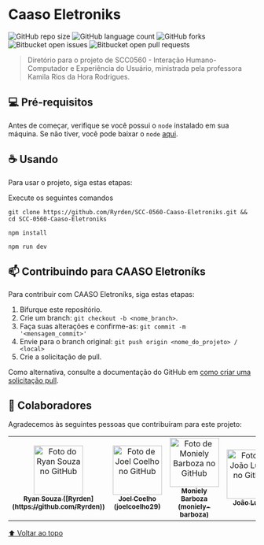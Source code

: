 # Caaso Eletroniks

<!---Esses são exemplos. Veja https://shields.io para outras pessoas ou para personalizar este conjunto de escudos. Você pode querer incluir dependências, status do projeto e informações de licença aqui--->

![GitHub repo size](https://img.shields.io/github/repo-size/ryrden/SCC-0560-Caaso-Eletroniks)
![GitHub language count](https://img.shields.io/github/languages/count/ryrden/SCC-0560-Caaso-Eletroniks)
![GitHub forks](https://img.shields.io/github/forks/ryrden/SCC-0560-Caaso-Eletroniks)
![Bitbucket open issues](https://img.shields.io/bitbucket/issues/ryrden/SCC-0560-Caaso-Eletroniks)
![Bitbucket open pull requests](https://img.shields.io/bitbucket/pr-raw/ryrden/SCC-0560-Caaso-Eletroniks)

<!---<img src="exemplo-image.png" alt="exemplo imagem">--->

> Diretório para o projeto de SCC0560 - Interação Humano-Computador e Experiência do Usuário, ministrada pela professora Kamila Rios da Hora Rodrigues.

## 💻 Pré-requisitos

Antes de começar, verifique se você possui o `node` instalado em sua máquina. Se não tiver, você pode baixar o `node` [aqui](https://nodejs.org/en/).

## ☕ Usando <Caaso-Eletroniks>

Para usar o projeto, siga estas etapas:

Execute os seguintes comandos

```git clone https://github.com/Ryrden/SCC-0560-Caaso-Eletroniks.git && cd SCC-0560-Caaso-Eletroniks```
  
```npm install```
  
```npm run dev```

## 📫 Contribuindo para CAASO Eletroníks

Para contribuir com CAASO Eletroníks, siga estas etapas:

1. Bifurque este repositório.
2. Crie um branch: `git checkout -b <nome_branch>`.
3. Faça suas alterações e confirme-as: `git commit -m '<mensagem_commit>'`
4. Envie para o branch original: `git push origin <nome_do_projeto> / <local>`
5. Crie a solicitação de pull.

Como alternativa, consulte a documentação do GitHub em [como criar uma solicitação pull](https://help.github.com/en/github/collaborating-with-issues-and-pull-requests/creating-a-pull-request).

## 🤝 Colaboradores

Agradecemos às seguintes pessoas que contribuíram para este projeto:

<table>
  <tr>
    <td align="center">
      <a href="#">
        <img src="https://avatars.githubusercontent.com/u/76923948?v=4" width="100px;" alt="Foto do Ryan Souza no GitHub"/><br>
        <sub>
          <b>Ryan Souza ([Ryrden](https://github.com/Ryrden))</b>
        </sub>
      </a>
    </td>
    <td align="center">
      <a href="#">
        <img src="https://avatars.githubusercontent.com/u/61102108?v=4" width="100px;" alt="Foto de Joel Coelho no GitHub"/><br>
        <sub>
          <b>Joel Coelho (joelcoelho29)</b>
        </sub>
      </a>
    </td>
    <td align="center">
      <a href="#">
        <img src="https://avatars.githubusercontent.com/u/91749118?v=4" width="100px;" alt="Foto de Moniely Barboza no GitHub"/><br>
        <sub>
          <b>Moniely Barboza (moniely-barboza)</b>
        </sub>
      </a>
    </td>
    <td align="center">
      <a href="#">
        <img src="" width="100px;" alt="Foto de João Lucas no Github"/><br>
        <sub>
          <b>João Lucas</b>
        </sub>
      </a>
    </td>
    <td align="center">
      <a href="#">
        <img src="https://avatars.githubusercontent.com/u/48134459?v=4" width="100px;" alt="Foto de Murilo Franchi no GitHub"/><br>
        <sub>
          <b>Murilo Franchi (mrlFranchi)</b>
        </sub>
      </a>
    </td>
  </tr>
</table>

  <!---
## 😄 Seja um dos contribuidores<br>

Quer fazer parte desse projeto? Clique [AQUI](CONTRIBUTING.md) e leia como contribuir.

## 📝 Licença

Esse projeto está sob licença. Veja o arquivo [LICENÇA](LICENSE.md) para mais detalhes.
--->
[⬆ Voltar ao topo](#CaasoEletroniks)<br>
